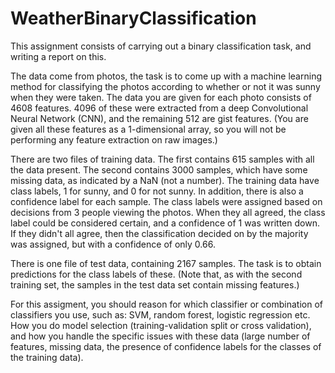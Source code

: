 # WeatherBinaryClassification


This assignment consists of carrying out a binary classification task, and writing a report on this.

The data come from photos, the task is to come up with a machine learning method for classifying the photos according to whether or not it was sunny when they were taken. The data you are given for each photo consists of 4608 features. 4096 of these were extracted from a deep Convolutional Neural Network (CNN), and the remaining 512 are gist features. (You are given all these features as a 1-dimensional array, so you will not be performing any feature extraction on raw images.)

There are two files of training data. The first contains 615 samples with all the data present. The second contains 3000 samples, which have some missing data, as indicated by a NaN (not a number). The training data have class labels, 1 for sunny, and 0 for not sunny. In addition, there is also a confidence label for each sample. The class labels were assigned based on decisions from 3 people viewing the photos. When they all agreed, the class label could be considered certain, and a confidence of 1 was written down. If they didn't all agree, then the classification decided on by the majority was assigned, but with a confidence of only 0.66.

There is one file of test data, containing 2167 samples. The task is to obtain predictions for the class labels of these. (Note that, as with the second training set, the samples in the test data set contain missing features.)

For this assigment, you should reason for which classifier or combination of classifiers you use, such as: SVM, random forest, logistic regression etc. How you do model selection (training-validation split or cross validation), and how you handle the specific issues with these data (large number of features, missing data, the presence of confidence labels for the classes of the training data).
